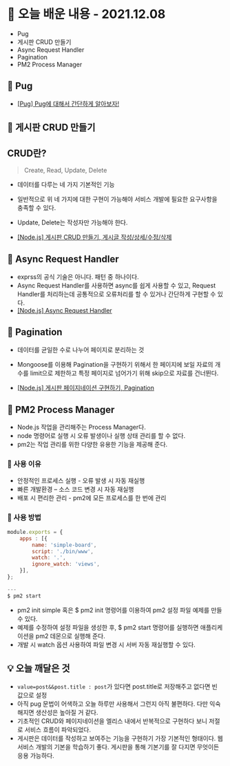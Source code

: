 # 📖 오늘 배운 내용 - 2021.12.08

- Pug
- 게시판 CRUD 만들기
- Async Request Handler
- Pagination
- PM2 Process Manager

## 📝 Pug

- [[Pug] Pug에 대해서 간단하게 알아보자!](https://lakelouise.tistory.com/224)

## 📝 게시판 CRUD 만들기

## CRUD란?

> Create, Read, Update, Delete

- 데이터를 다루는 네 가지 기본적인 기능
- 일반적으로 위 네 가지에 대한 구현이 가능해야 서비스 개발에 필요한 요구사항을 충족할 수 있다.
- Update, Delete는 작성자만 가능해야 한다.

- [[Node.js] 게시판 CRUD 만들기, 게시글 작성/상세/수정/삭제](https://lakelouise.tistory.com/225)

## 📝 Async Request Handler

- exprss의 공식 기술은 아니다. 패턴 중 하나이다.
- Async Request Handler를 사용하면 async를 쉽게 사용할 수 있고, Request Handler를 처리하는데 공통적으로 오류처리를 할 수 있거나 간단하게 구현할 수 있다.
- [[Node.js] Async Request Handler](https://lakelouise.tistory.com/227)

## 📝 Pagination

- 데이터를 균일한 수로 나누어 페이지로 분리하는 것
- Mongoose를 이용해 Pagination을 구현하기 위해서 한 페이지에 보일 자료의 개수를 limit으로 제한하고 특정 페이지로 넘어가기 위해 skip으로 자료를 건너뛴다.

- [[Node.js] 게시판 페이지네이션 구현하기, Pagination](https://lakelouise.tistory.com/228)

## 📝 PM2 Process Manager

- Node.js 작업을 관리해주는 Process Manager다.
- node 명령어로 실행 시 오류 발생이나 실행 상태 관리를 할 수 없다.
- pm2는 작업 관리를 위한 다양한 유용한 기능을 제공해 준다.

### 📕 사용 이유

- 안정적인 프로세스 실행 - 오류 발생 시 자동 재실행
- 빠른 개발환경 – 소스 코드 변경 시 자동 재실행
- 배포 시 편리한 관리 - pm2에 모든 프로세스를 한 번에 관리

### 📕 사용 방법

```javascript
module.exports = {
	apps : [{
		name: 'simple-board',
		script: './bin/www',
		watch: '.',
		ignore_watch: 'views',
	}],
};

---
$ pm2 start
```

- pm2 init simple 혹은 $ pm2 init 명령어를 이용하여 pm2 설정 파일 예제를 만들 수 있다.
- 예제를 수정하여 설정 파일을 생성한 후, $ pm2 start 명령어를 실행하면 애플리케이션을 pm2 데몬으로 실행해 준다.
- 개발 시 watch 옵션 사용하여 파일 변경 시 서버 자동 재실행할 수 있다.

## 💡 오늘 깨달은 것

- `value=post&&post.title : post`가 있다면 post.title로 저장해주고 없다면 빈 값으로 설정
- 아직 pug 문법이 어색하고 오늘 하루만 사용해서 그런지 아직 불편하다. 다만 익숙해지면 생산성은 높아질 거 같다.
- 기초적인 CRUD와 페이지네이션을 엘리스 내에서 반복적으로 구현하다 보니 저절로 서비스 흐름이 파악되었다.
- 게시판은 데이터를 작성하고 보여주는 기능을 구현하기 가장 기본적인 형태이다. 웹 서비스 개발의 기본을 학습하기 좋다. 게시판을 통해 기본기를 잘 다지면 무엇이든 응용 가능하다.
